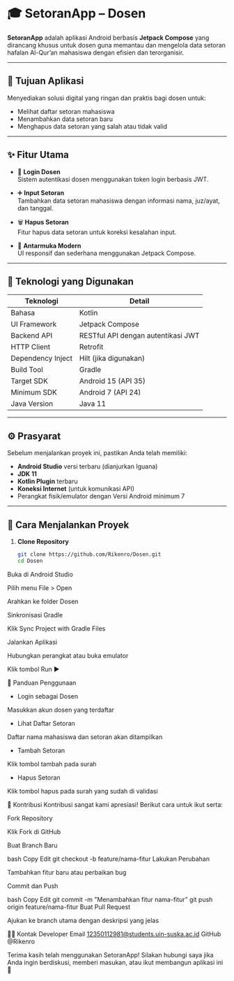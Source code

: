 # 🎓 SetoranApp – Dosen

**SetoranApp** adalah aplikasi Android berbasis **Jetpack Compose** yang dirancang khusus untuk dosen guna memantau dan mengelola data setoran hafalan Al-Qur’an mahasiswa dengan efisien dan terorganisir.

---

## 🎯 Tujuan Aplikasi

Menyediakan solusi digital yang ringan dan praktis bagi dosen untuk:

- Melihat daftar setoran mahasiswa
- Menambahkan data setoran baru
- Menghapus data setoran yang salah atau tidak valid

---

## ✨ Fitur Utama

- 🔐 **Login Dosen**  
  Sistem autentikasi dosen menggunakan token login berbasis JWT.

- ➕ **Input Setoran**  
  Tambahkan data setoran mahasiswa dengan informasi nama, juz/ayat, dan tanggal.

- 🗑️ **Hapus Setoran**  
  Fitur hapus data setoran untuk koreksi kesalahan input.

- 📱 **Antarmuka Modern**  
  UI responsif dan sederhana menggunakan Jetpack Compose.

---

## 🔧 Teknologi yang Digunakan

| Teknologi         | Detail                                   |
|-------------------|------------------------------------------|
| Bahasa            | Kotlin                                   |
| UI Framework      | Jetpack Compose                          |
| Backend API       | RESTful API dengan autentikasi JWT       |
| HTTP Client       | Retrofit                                 |
| Dependency Inject | Hilt (jika digunakan)                    |
| Build Tool        | Gradle                                   |
| Target SDK        | Android 15 (API 35)                      |
| Minimum SDK       | Android 7 (API 24)                       |
| Java Version      | Java 11                                  |

---

## ⚙️ Prasyarat

Sebelum menjalankan proyek ini, pastikan Anda telah memiliki:

- **Android Studio** versi terbaru (dianjurkan Iguana)
- **JDK 11**
- **Kotlin Plugin** terbaru
- **Koneksi Internet** (untuk komunikasi API)
- Perangkat fisik/emulator dengan Versi Android minimum 7

---

## 🚀 Cara Menjalankan Proyek

1. **Clone Repository**
   ```bash
   git clone https://github.com/Rikenro/Dosen.git
   cd Dosen
Buka di Android Studio

Pilih menu File > Open

Arahkan ke folder Dosen

Sinkronisasi Gradle

Klik Sync Project with Gradle Files

Jalankan Aplikasi

Hubungkan perangkat atau buka emulator

Klik tombol Run ▶️

🧭 Panduan Penggunaan
- Login sebagai Dosen

Masukkan akun dosen yang terdaftar

- Lihat Daftar Setoran

Daftar nama mahasiswa dan setoran akan ditampilkan

- Tambah Setoran

Klik tombol tambah pada surah

- Hapus Setoran

Klik tombol hapus pada surah yang sudah di validasi

🤝 Kontribusi
Kontribusi sangat kami apresiasi! Berikut cara untuk ikut serta:

Fork Repository

Klik Fork di GitHub

Buat Branch Baru

bash
Copy
Edit
git checkout -b feature/nama-fitur
Lakukan Perubahan

Tambahkan fitur baru atau perbaikan bug

Commit dan Push

bash
Copy
Edit
git commit -m "Menambahkan fitur nama-fitur"
git push origin feature/nama-fitur
Buat Pull Request

Ajukan ke branch utama dengan deskripsi yang jelas

👨‍🏫 Kontak Developer
Email	12350112981@students.uin-suska.ac.id
GitHub	@Rikenro

Terima kasih telah menggunakan SetoranApp!
Silakan hubungi saya jika Anda ingin berdiskusi, memberi masukan, atau ikut membangun aplikasi ini 🙏
